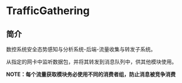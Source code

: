 # TrafficGathering

## 简介

数控系统安全态势感知与分析系统-后端-流量收集与转发子系统。

从指定的网卡中监听数据包，并将其转发到消息队列中，供其他模块使用。

**NOTE：每个流量获取模块务必使用不同的消费者组，防止消息被竞争消费**

